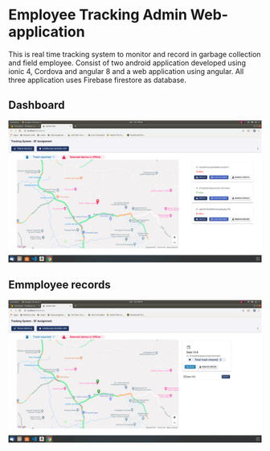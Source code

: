 # Employee Tracking Admin Web-application
This is real time tracking system to monitor and record in garbage collection and field employee. Consist of two android application developed using ionic 4, Cordova and angular 8 and a web application using angular.  All three application uses Firebase firestore as database.

## Dashboard
![Dashboard](/ScreenshotImages/Dashboard.png)

## Emmployee records
![Employee records](/ScreenshotImages/EmployeeRecords.png)
